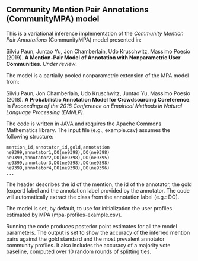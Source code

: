 ## Community Mention Pair Annotations (CommunityMPA) model

This is a variational inference implementation of the *Community Mention Pair Annotations* (CommunityMPA) model presented in:

Silviu Paun, Juntao Yu, Jon Chamberlain, Udo Kruschwitz, Massimo Poesio (2019). **A Mention-Pair Model of Annotation with Nonparametric User Communities**. *Under review*. 

The model is a partially pooled nonparametric extension of the MPA model from:

Silviu Paun, Jon Chamberlain, Udo Kruschwitz, Juntao Yu, Massimo Poesio (2018). **A Probabilistic Annotation Model for Crowdsourcing Coreference**. In *Proceedings of the 2018 Conference on Empirical Methods in Natural Language Processing (EMNLP)*.

The code is written in JAVA and requires the Apache Commons Mathematics library. The input file (e.g., example.csv) assumes the following structure:

```
mention_id,annotator_id,gold,annotation
ne9399,annotator1,DO(ne9398),DO(ne9398)
ne9399,annotator2,DO(ne9398),DO(ne9395)
ne9399,annotator3,DO(ne9398),DO(ne9398)
ne9399,annotator4,DO(ne9398),DO(ne9396)
...
```

The header describes the id of the mention, the id of the annotator, the gold (expert) label and the annotation label provided by the annotator. The code will automatically extract the class from the annotation label (e.g.: DO).

The model is set, by default, to use for initialization the user profiles estimated by MPA (mpa-profiles-example.csv).

Running the code produces posterior point estimates for all the model parameters. The output is set to show the accuracy of the inferred mention pairs against the gold standard and the most prevalent annotator community profiles. It also includes the accuracy of a majority vote baseline, computed over 10 random rounds of splitting ties.
